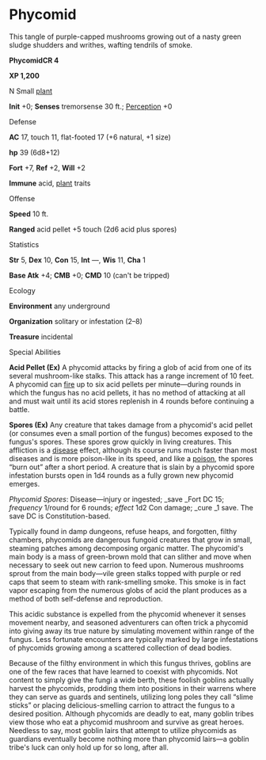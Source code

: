# Phycomid

This tangle of purple-capped mushrooms growing out of a nasty green sludge shudders and writhes, wafting tendrils of smoke.

**PhycomidCR 4**

**XP 1,200**

N Small [plant](monsters/creatureTypes#_plant)

**Init** +0; **Senses** tremorsense 30 ft.; [Perception](additionalMonsters/../skills/perception#_perception) +0

Defense

**AC** 17, touch 11, flat-footed 17 (+6 natural, +1 size)

**hp** 39 (6d8+12)

**Fort** +7, **Ref** +2, **Will** +2

**Immune** acid, [plant](monsters/creatureTypes#_plant) traits

Offense

**Speed** 10 ft.

**Ranged** acid pellet +5 touch (2d6 acid plus spores)

Statistics

**Str** 5, **Dex** 10, **Con** 15, **Int** —, **Wis** 11, **Cha** 1

**Base Atk** +4; **CMB** +0; **CMD** 10 (can't be tripped)

Ecology

**Environment** any underground

**Organization** solitary or infestation (2–8)

**Treasure** incidental

Special Abilities

**Acid Pellet (Ex)** A phycomid attacks by firing a glob of acid from one of its several mushroom-like stalks. This attack has a range increment of 10 feet. A phycomid can [fire](monsters/creatureTypes#_fire-subtype) up to six acid pellets per minute—during rounds in which the fungus has no acid pellets, it has no method of attacking at all and must wait until its acid stores replenish in 4 rounds before continuing a battle.

**Spores (Ex)** Any creature that takes damage from a phycomid's acid pellet (or consumes even a small portion of the fungus) becomes exposed to the fungus's spores. These spores grow quickly in living creatures. This affliction is a [disease](monsters/universalMonsterRules#_disease-(ex-or-su)) effect, although its course runs much faster than most diseases and is more poison-like in its speed, and like a [poison](monsters/universalMonsterRules#_poison-(ex-or-su)), the spores “burn out” after a short period. A creature that is slain by a phycomid spore infestation bursts open in 1d4 rounds as a fully grown new phycomid emerges.

_Phycomid Spores_: Disease—injury or ingested; _save _Fort DC 15; _frequency_ 1/round for 6 rounds; _effect_ 1d2 Con damage; _cure _1 save. The save DC is Constitution-based.

Typically found in damp dungeons, refuse heaps, and forgotten, filthy chambers, phycomids are dangerous fungoid creatures that grow in small, steaming patches among decomposing organic matter. The phycomid's main body is a mass of green-brown mold that can slither and move when necessary to seek out new carrion to feed upon. Numerous mushrooms sprout from the main body—vile green stalks topped with purple or red caps that seem to steam with rank-smelling smoke. This smoke is in fact vapor escaping from the numerous globs of acid the plant produces as a method of both self-defense and reproduction.

This acidic substance is expelled from the phycomid whenever it senses movement nearby, and seasoned adventurers can often trick a phycomid into giving away its true nature by simulating movement within range of the fungus. Less fortunate encounters are typically marked by large infestations of phycomids growing among a scattered collection of dead bodies.

Because of the filthy environment in which this fungus thrives, goblins are one of the few races that have learned to coexist with phycomids. Not content to simply give the fungi a wide berth, these foolish goblins actually harvest the phycomids, prodding them into positions in their warrens where they can serve as guards and sentinels, utilizing long poles they call “slime sticks” or placing delicious-smelling carrion to attract the fungus to a desired position. Although phycomids are deadly to eat, many goblin tribes view those who eat a phycomid mushroom and survive as great heroes. Needless to say, most goblin lairs that attempt to utilize phycomids as guardians eventually become nothing more than phycomid lairs—a goblin tribe's luck can only hold up for so long, after all.

